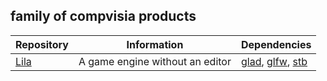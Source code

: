## family of compvisia products

|Repository|Information|Dependencies|
|------|-----|-----|
|[Lila](https://github.com/compvisia/Lila)|A game engine without an editor|[glad](https://github.com/compvisia/glad), [glfw](https://github.com/compvisia/glfw), [stb](https://github.com/compvisia/stb)|
